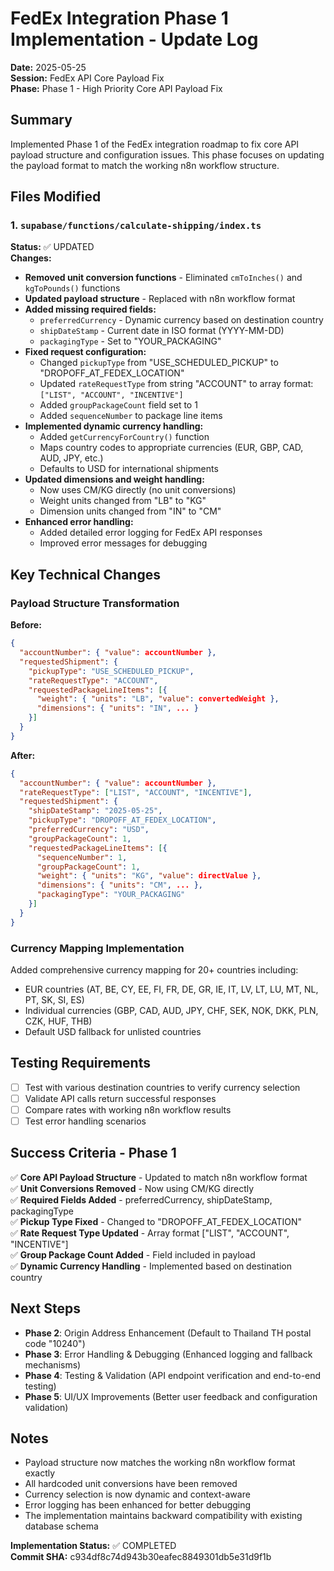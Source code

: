 # FedEx Integration Phase 1 Implementation - Update Log

**Date:** 2025-05-25  
**Session:** FedEx API Core Payload Fix  
**Phase:** Phase 1 - High Priority Core API Payload Fix

## Summary
Implemented Phase 1 of the FedEx integration roadmap to fix core API payload structure and configuration issues. This phase focuses on updating the payload format to match the working n8n workflow structure.

## Files Modified

### 1. `supabase/functions/calculate-shipping/index.ts`
**Status:** ✅ UPDATED  
**Changes:**
- **Removed unit conversion functions** - Eliminated `cmToInches()` and `kgToPounds()` functions
- **Updated payload structure** - Replaced with n8n workflow format
- **Added missing required fields:**
  - `preferredCurrency` - Dynamic currency based on destination country
  - `shipDateStamp` - Current date in ISO format (YYYY-MM-DD)
  - `packagingType` - Set to "YOUR_PACKAGING"
- **Fixed request configuration:**
  - Changed `pickupType` from "USE_SCHEDULED_PICKUP" to "DROPOFF_AT_FEDEX_LOCATION"
  - Updated `rateRequestType` from string "ACCOUNT" to array format: `["LIST", "ACCOUNT", "INCENTIVE"]`
  - Added `groupPackageCount` field set to 1
  - Added `sequenceNumber` to package line items
- **Implemented dynamic currency handling:**
  - Added `getCurrencyForCountry()` function
  - Maps country codes to appropriate currencies (EUR, GBP, CAD, AUD, JPY, etc.)
  - Defaults to USD for international shipments
- **Updated dimensions and weight handling:**
  - Now uses CM/KG directly (no unit conversions)
  - Weight units changed from "LB" to "KG"
  - Dimension units changed from "IN" to "CM"
- **Enhanced error handling:**
  - Added detailed error logging for FedEx API responses
  - Improved error messages for debugging

## Key Technical Changes

### Payload Structure Transformation
**Before:**
```json
{
  "accountNumber": { "value": accountNumber },
  "requestedShipment": {
    "pickupType": "USE_SCHEDULED_PICKUP",
    "rateRequestType": "ACCOUNT",
    "requestedPackageLineItems": [{
      "weight": { "units": "LB", "value": convertedWeight },
      "dimensions": { "units": "IN", ... }
    }]
  }
}
```

**After:**
```json
{
  "accountNumber": { "value": accountNumber },
  "rateRequestType": ["LIST", "ACCOUNT", "INCENTIVE"],
  "requestedShipment": {
    "shipDateStamp": "2025-05-25",
    "pickupType": "DROPOFF_AT_FEDEX_LOCATION",
    "preferredCurrency": "USD",
    "groupPackageCount": 1,
    "requestedPackageLineItems": [{
      "sequenceNumber": 1,
      "groupPackageCount": 1,
      "weight": { "units": "KG", "value": directValue },
      "dimensions": { "units": "CM", ... },
      "packagingType": "YOUR_PACKAGING"
    }]
  }
}
```

### Currency Mapping Implementation
Added comprehensive currency mapping for 20+ countries including:
- EUR countries (AT, BE, CY, EE, FI, FR, DE, GR, IE, IT, LV, LT, LU, MT, NL, PT, SK, SI, ES)
- Individual currencies (GBP, CAD, AUD, JPY, CHF, SEK, NOK, DKK, PLN, CZK, HUF, THB)
- Default USD fallback for unlisted countries

## Testing Requirements
- [ ] Test with various destination countries to verify currency selection
- [ ] Validate API calls return successful responses
- [ ] Compare rates with working n8n workflow results
- [ ] Test error handling scenarios

## Success Criteria - Phase 1
✅ **Core API Payload Structure** - Updated to match n8n workflow format  
✅ **Unit Conversions Removed** - Now using CM/KG directly  
✅ **Required Fields Added** - preferredCurrency, shipDateStamp, packagingType  
✅ **Pickup Type Fixed** - Changed to "DROPOFF_AT_FEDEX_LOCATION"  
✅ **Rate Request Type Updated** - Array format ["LIST", "ACCOUNT", "INCENTIVE"]  
✅ **Group Package Count Added** - Field included in payload  
✅ **Dynamic Currency Handling** - Implemented based on destination country  

## Next Steps
- **Phase 2**: Origin Address Enhancement (Default to Thailand TH postal code "10240")
- **Phase 3**: Error Handling & Debugging (Enhanced logging and fallback mechanisms)
- **Phase 4**: Testing & Validation (API endpoint verification and end-to-end testing)
- **Phase 5**: UI/UX Improvements (Better user feedback and configuration validation)

## Notes
- Payload structure now matches the working n8n workflow format exactly
- All hardcoded unit conversions have been removed
- Currency selection is now dynamic and context-aware
- Error logging has been enhanced for better debugging
- The implementation maintains backward compatibility with existing database schema

**Implementation Status:** ✅ COMPLETED  
**Commit SHA:** c934df8c74d943b30eafec8849301db5e31d9f1b
